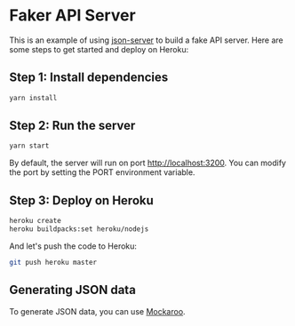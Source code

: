 # Faker API Server

This is an example of using [json-server](https://github.com/typicode/json-server) to build a fake API server. Here are some steps to get started and deploy on Heroku:

## Step 1: Install dependencies

```bash
yarn install
```

## Step 2: Run the server

```bash
yarn start
```

By default, the server will run on port <http://localhost:3200>. You can modify the port by setting the PORT environment variable.

## Step 3: Deploy on Heroku

```bash
heroku create
heroku buildpacks:set heroku/nodejs
```

And let's push the code to Heroku:

```bash
git push heroku master
```

## Generating JSON data

To generate JSON data, you can use [Mockaroo](https://mockaroo.com/).
